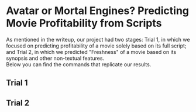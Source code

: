# Avatar or Mortal Engines? Predicting Movie Profitability from Scripts
As mentioned in the writeup, our project had two stages: Trial 1, in which we focused on predicting profitability of a movie solely based on its full script; and Trial 2, in which we predicted "Freshness" of a movie based on its synopsis and other non-textual features.   
Below you can find the commands that replicate our results. 

## Trial 1

## Trial 2
